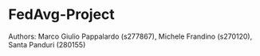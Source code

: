 # FedAvg-Project

Authors: Marco Giulio Pappalardo (s277867), Michele Frandino (s270120), Santa Panduri (280155)
